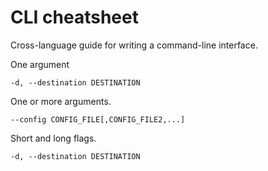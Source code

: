 # CLI cheatsheet

Cross-language guide for writing a command-line interface.

One argument

```
-d, --destination DESTINATION
```


One or more arguments.

```
--config CONFIG_FILE[,CONFIG_FILE2,...]
```

Short and long flags.

```
-d, --destination DESTINATION
```


<!--stackedit_data:
eyJoaXN0b3J5IjpbLTE0ODQ4ODE5NDhdfQ==
-->